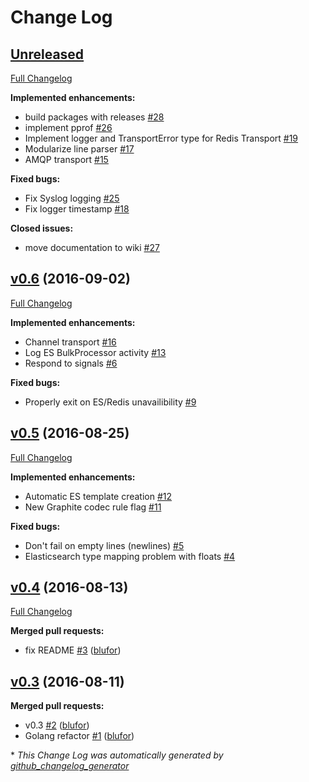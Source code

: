 # Change Log

## [Unreleased](https://github.com/blufor/metcap/tree/HEAD)

[Full Changelog](https://github.com/blufor/metcap/compare/v0.6...HEAD)

**Implemented enhancements:**

- build packages with releases [\#28](https://github.com/blufor/metcap/issues/28)
- implement pprof [\#26](https://github.com/blufor/metcap/issues/26)
- Implement logger and TransportError type for Redis Transport [\#19](https://github.com/blufor/metcap/issues/19)
- Modularize line parser [\#17](https://github.com/blufor/metcap/issues/17)
- AMQP transport [\#15](https://github.com/blufor/metcap/issues/15)

**Fixed bugs:**

- Fix Syslog logging [\#25](https://github.com/blufor/metcap/issues/25)
- Fix logger timestamp [\#18](https://github.com/blufor/metcap/issues/18)

**Closed issues:**

- move documentation to wiki [\#27](https://github.com/blufor/metcap/issues/27)

## [v0.6](https://github.com/blufor/metcap/tree/v0.6) (2016-09-02)
[Full Changelog](https://github.com/blufor/metcap/compare/v0.5...v0.6)

**Implemented enhancements:**

- Channel transport [\#16](https://github.com/blufor/metcap/issues/16)
- Log ES BulkProcessor activity [\#13](https://github.com/blufor/metcap/issues/13)
- Respond to signals [\#6](https://github.com/blufor/metcap/issues/6)

**Fixed bugs:**

- Properly exit on ES/Redis unavailibility [\#9](https://github.com/blufor/metcap/issues/9)

## [v0.5](https://github.com/blufor/metcap/tree/v0.5) (2016-08-25)
[Full Changelog](https://github.com/blufor/metcap/compare/v0.4...v0.5)

**Implemented enhancements:**

- Automatic ES template creation [\#12](https://github.com/blufor/metcap/issues/12)
- New Graphite codec rule flag [\#11](https://github.com/blufor/metcap/issues/11)

**Fixed bugs:**

- Don't fail on empty lines \(newlines\) [\#5](https://github.com/blufor/metcap/issues/5)
- Elasticsearch type mapping problem with floats [\#4](https://github.com/blufor/metcap/issues/4)

## [v0.4](https://github.com/blufor/metcap/tree/v0.4) (2016-08-13)
[Full Changelog](https://github.com/blufor/metcap/compare/v0.3...v0.4)

**Merged pull requests:**

- fix README [\#3](https://github.com/blufor/metcap/pull/3) ([blufor](https://github.com/blufor))

## [v0.3](https://github.com/blufor/metcap/tree/v0.3) (2016-08-11)
**Merged pull requests:**

- v0.3 [\#2](https://github.com/blufor/metcap/pull/2) ([blufor](https://github.com/blufor))
- Golang refactor [\#1](https://github.com/blufor/metcap/pull/1) ([blufor](https://github.com/blufor))



\* *This Change Log was automatically generated by [github_changelog_generator](https://github.com/skywinder/Github-Changelog-Generator)*